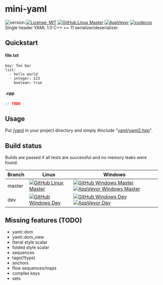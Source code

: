 # mini-yaml

![version](https://img.shields.io/badge/version-v0.1.0-blue) [![License: MIT](https://img.shields.io/badge/License-MIT-brightgreen.svg)](https://opensource.org/licenses/MIT) [![GitHub Linux Master](https://img.shields.io/github/workflow/status/jimmiebergmann/mini-yaml/linux/master?label=Github&logo=Github)](https://github.com/jimmiebergmann/mini-yaml/actions) [![AppVeyor](https://img.shields.io/appveyor/ci/jimmiebergmann/mini-yaml/master?label=AppVeyor&logo=AppVeyor)](https://ci.appveyor.com/project/jimmiebergmann/mini-yaml/branch/master) [![codecov](https://codecov.io/gh/jimmiebergmann/mini-yaml/branch/master/graph/badge.svg)](https://codecov.io/gh/jimmiebergmann/mini-yaml)  
Single header YAML 1.0 C++ >= 11 serializer/deserializer.

## Quickstart
#### file.txt
```
key: foo bar
list:
  - hello world
  - integer: 123
    boolean: true
```
#### .cpp
```cpp
// TODO
```

## Usage
Put [/yaml](https://github.com/jimmiebergmann/mini-yaml/blob/master/yaml) in your project directory and simply #include "[yaml/yaml2.hpp](https://github.com/jimmiebergmann/mini-yaml/blob/master/yaml/yaml2.hpp)".

## Build status
Builds are passed if all tests are successful and no memory leaks were found.

| Branch | Linux  | Windows |
| ------ | ------ | ------- |
| master | [![GitHub Linux Master](https://img.shields.io/github/workflow/status/jimmiebergmann/mini-yaml/linux/master?label=Github&logo=Github)](https://github.com/jimmiebergmann/mini-yaml/actions/workflows/github-build-linux.yml) | [![GitHub Windows Master ](https://img.shields.io/github/workflow/status/jimmiebergmann/mini-yaml/windows/master?label=Github&logo=Github)](https://github.com/jimmiebergmann/mini-yaml/actions/workflows/github-build-windows.yml) [![AppVeyor Windows Master](https://img.shields.io/appveyor/ci/jimmiebergmann/mini-yaml/master?label=AppVeyor&logo=AppVeyor)](https://ci.appveyor.com/project/jimmiebergmann/mini-yaml/branch/master) |
| dev    | [![GitHub Windows Dev](https://img.shields.io/github/workflow/status/jimmiebergmann/mini-yaml/linux/dev?label=Github&logo=Github)](https://github.com/jimmiebergmann/mini-yaml/actions/workflows/github-build-linux.yml) | [![GitHub Windows Dev ](https://img.shields.io/github/workflow/status/jimmiebergmann/mini-yaml/windows/dev?label=Github&logo=Github)](https://github.com/jimmiebergmann/mini-yaml/actions/workflows/github-build-windows.yml) [![AppVeyor Dev](https://img.shields.io/appveyor/ci/jimmiebergmann/mini-yaml/dev?label=AppVeyor&logo=AppVeyor)](https://ci.appveyor.com/project/jimmiebergmann/mini-yaml/branch/dev) |  

## Missing features (TODO)
- yaml::dom
- yaml::dom_view
- literal style scalar
- folded style scalar
- sequences
- tags(!!type)
- anchors
- flow sequences/maps
- complex keys
- sets
